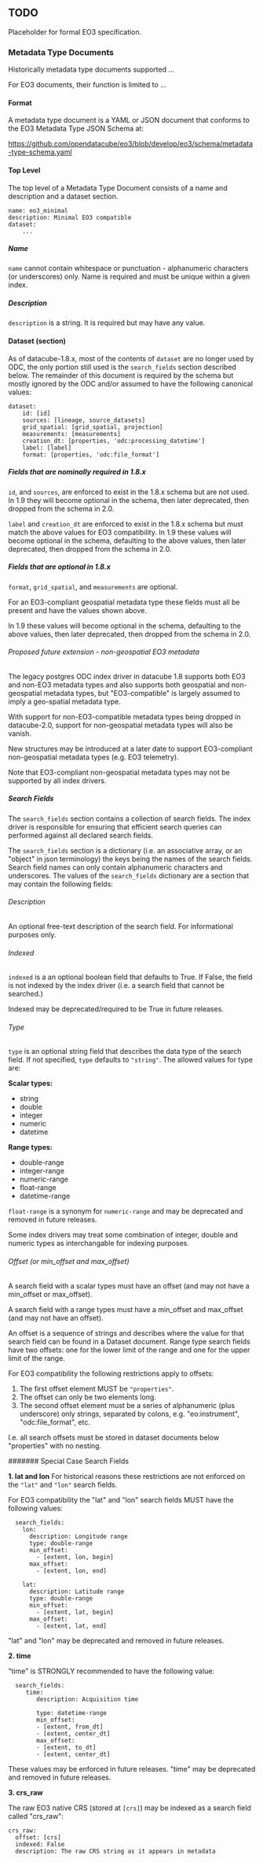 ## TODO

Placeholder for formal EO3 specification.


### Metadata Type Documents

Historically metadata type documents supported ...

For EO3 documents, their function is limited to ...

#### Format

A metadata type document is a YAML or JSON document that conforms to the
EO3 Metadata Type JSON Schema at:

https://github.com/opendatacube/eo3/blob/develop/eo3/schema/metadata-type-schema.yaml

#### Top Level

The top level of a Metadata Type Document consists of a name and description and a dataset
section.  
```
name: eo3_minimal
description: Minimal EO3 compatible
dataset:
    ...
```

##### Name 
`name` cannot contain whitespace or punctuation - alphanumeric characters (or underscores)
only.  Name is required and must be unique within a given index.

##### Description
`description` is a string. It is required but may have any value.

#### Dataset (section)

As of datacube-1.8.x, most of the contents of `dataset` are no longer used by ODC, the only portion
still used is the `search_fields` section described below.  The remainder of this document is 
required by the schema but mostly ignored by the ODC and/or assumed to have the following 
canonical values:

```
dataset:
    id: [id]
    sources: [lineage, source_datasets]
    grid_spatial: [grid_spatial, projection]
    measurements: [measurements]
    creation_dt: [properties, 'odc:processing_datetime']
    label: [label]
    format: [properties, 'odc:file_format']
```

##### Fields that are nominally required in 1.8.x

`id`, and `sources`, are enforced to exist in the 1.8.x schema but are not used.  In 1.9 they
will become optional in the schema, then later deprecated, then dropped from the schema in 2.0.

`label` and `creation_dt` are enforced to exist in the 1.8.x schema but must match the above
values for EO3 compatibility. In 1.9 these values will become optional in the schema, defaulting
to the above values, then later deprecated, then dropped from the schema in 2.0.

##### Fields that are optional in 1.8.x

`format`, `grid_spatial`, and `measurements` are optional. 

For an EO3-compliant geospatial metadata type these fields must all be present and have the values shown above.

In 1.9 these values will become optional in the schema, defaulting
to the above values, then later deprecated, then dropped from the schema in 2.0.

###### Proposed future extension - non-geospatial EO3 metadata

The legacy postgres ODC index driver in datacube 1.8 supports both EO3 and non-EO3 metadata types and also 
supports both geospatial and non-geospatial metadata types, but "EO3-compatible" is largely assumed to 
imply a geo-spatial metadata type.

With support for non-EO3-compatible metadata types being dropped in datacube-2.0, support for non-geospatial metadata
types will also be vanish.

New structures may be introduced at a later date to support EO3-compliant non-geospatial metadata types 
(e.g. EO3 telemetry).

Note that EO3-compliant non-geospatial metadata types may not be supported by all index drivers.

##### Search Fields

The `search_fields` section contains a collection of search fields.  The index driver is responsible for ensuring that
efficient search queries can performed against all declared search fields.

The `search_fields` section is a dictionary (i.e. an associative array, or an "object" in json terminology) the keys
being the names of the search fields. Search field names can only contain alphanumeric characters and underscores.
The values of the `search_fields` dictionary are a section that may contain the following fields:

###### Description

An optional free-text description of the search field.  For informational purposes only.

###### Indexed

`indexed` is a an optional boolean field that defaults to True.  If False, the field is not indexed by the index
driver (i.e. a search field that cannot be searched.)   

Indexed may be deprecated/required to be True in future releases.

###### Type

`type` is an optional string field that describes the data type of the search field.  If not specified, `type` defaults 
to `"string"`.   The allowed values for type are:

**Scalar types:**
- string
- double
- integer
- numeric
- datetime

**Range types:**
- double-range
- integer-range
- numeric-range
- float-range
- datetime-range

`float-range` is a synonym for `numeric-range` and may be deprecated and removed in future releases.

Some index drivers may treat some combination of integer, double and numeric types as interchangable 
for indexing purposes.

###### Offset (or min_offset and max_offset)

A search field with a scalar types must have an offset (and may not have a min_offset or max_offset).

A search field with a range types must have a min_offset and max_offset (and may not have an offset).

An offset is a sequence of strings and describes where the value for that search field can be found in
a Dataset document.  Range type search fields have two offsets: one for the lower limit of the range and
one for the upper limit of the range.

For EO3 compatibility the following restrictions apply to offsets:

1. The first offset element MUST be `"properties"`.
2. The offset can only be two elements long.
3. The second offset element must be a series of alphanumeric (plus underscore) only strings, separated
   by colons, e.g. "eo:instrument", "odc:file_format", etc.

I.e. all search offsets must be stored in dataset documents below "properties" with no nesting.

####### Special Case Search Fields

**1. lat and lon**
For historical reasons these restrictions are not enforced on the `"lat"` and `"lon"` search fields.

For EO3 compatibility the "lat" and "lon" search fields MUST have the following values:

```
  search_fields:
    lon:
      description: Longitude range
      type: double-range
      min_offset:
        - [extent, lon, begin]
      max_offset:
        - [extent, lon, end]

    lat:
      description: Latitude range
      type: double-range
      min_offset:
        - [extent, lat, begin]
      max_offset:
        - [extent, lat, end]
```

"lat" and "lon" may be deprecated and removed in future releases.

**2. time**

"time" is STRONGLY recommended to have the following value:

```
  search_fields:
     time:
        description: Acquisition time

        type: datetime-range
        min_offset:
        - [extent, from_dt]
        - [extent, center_dt]
        max_offset:
        - [extent, to_dt]
        - [extent, center_dt]

```

These values may be enforced in future releases.  "time" may be deprecated and removed in future releases.

**3. crs_raw**

The raw EO3 native CRS (stored at `[crs]`) may be indexed as a search field called "crs_raw":

```
crs_raw:
  offset: [crs]
  indexed: False
  description: The raw CRS string as it appears in metadata
```

